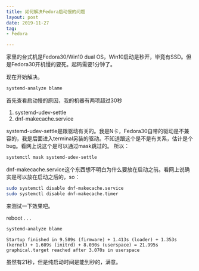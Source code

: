```yaml
---
title: 如何解决Fedora启动慢的问题
layout: post
date: 2019-11-27
tag:
- Fedora

---
```


家里的台式机是Fedora30/Win10 dual OS，Win10启动是秒开，毕竟有SSD。但是Fedora30开机慢的要死。起码需要1分钟了。

现在开始解决。

```bash
systemd-analyze blame
```

首先查看启动慢的原因，我的机器有两项超过30秒
1. systemd-udev-settle
2. dnf-makecache.service

systemd-udev-settle是跟驱动有关的。我是N卡，Fedora30自带的驱动是不兼容的，我是后面进入terminal另装的驱动。不知道跟这个是不是有关系，估计是个bug。看网上说这个是可以通过mask跳过的。
所以：

```bash
systemctl mask systemd-udev-settle
```

dnf-makecache.service这个东西想不明白为什么要放在启动之前。看网上说确实是可以放在启动之后的，so：
```bash
sudo systemctl disable dnf-makecache.service
sudo systemctl disable dnf-makecache.timer
```

来测试一下效果吧。

reboot
.
.
.

```bash
systemd-analyze blame
```

```
Startup finished in 9.589s (firmware) + 1.413s (loader) + 1.353s (kernel) + 1.609s (initrd) + 8.030s (userspace) = 21.995s 
graphical.target reached after 3.070s in userspace
```

虽然有21秒，但是纯启动时间是能到秒的，满意。
